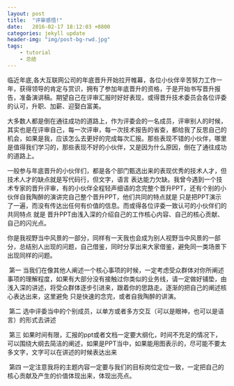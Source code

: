 ```yaml
---
layout: post
title:  "评审感悟!"
date:   2016-02-17 18:12:03 +0800
categories: jekyll update
header-img: "img/post-bg-rwd.jpg"
tags:
    - tutorial
    - 总结
---
```

​	临近年底,各大互联网公司的年底晋升开始拉开帷幕，各位小伙伴辛苦努力工作一年，获得领导的肯定与赏识，拥有了参加年底晋升的资格，于是开始书写晋升报告，准备演讲稿。期望自己在评审汇报时好好表现，或得晋升技术委员会各位评委的认可，升职、加薪、迎娶白富美。

​	大多数人都是倒在通往成功的道路上，作为评委会的一名成员，评审别人的时候，其实也是在评审自己，每一次评审，每一次技术报告的省查，都给我了反思自己的机会，如果是我，应该怎么去更好的完成每次汇报。那些表现不错的小伙伴，哪里是值得我们学习的，那些表现不好的小伙伴，又是因为什么原因，倒在了通往成功的道路上。

​	一般参与年底晋升的小伙伴们，都是各个部门甄选出来的表现优秀的技术人才，但技术人才的缺点就是写代码行，但文字，语言 表达能力欠缺。我曾今遇到一个技术专家的晋升评审，有的小伙伴全程轻声细语的念完整个晋升PPT，还有个别的小伙伴自我陶醉的演讲完自己整个晋升PPT，他们共同的特点就是 只是把PPT演示了一遍，而没有传达出任何有价值的信息。而或得各位评委一致认可的小伙伴们的共同特点 就是 晋升PPT由浅入深的介绍自己的工作核心内容、自己的核心贡献、自己的闪光点。

​	你是我视野当中风景的一部分，同样有一天我也会成为别人视野当中风景的一部分，总结别人出现的问题，自己借鉴，同时分享出来大家借鉴，避免同一类场景下出现同样的问题。

​	第一 当我们在像其他人阐述一个核心事项的时候，一定考虑受众群体对你所阐述事项的理解程度，如果有大部分没有接触过你类似的业务线，请一定做好铺垫，由浅入深的讲述，将受众群体逐步引进来，跟着你的思路走。逐渐的把自己的阐述核心表达出来，这里避免 只是快速的念完，或者自我陶醉的讲演。

​	第二 选中评委当中的个别成员，以单方或者多方交互（可以是眼神，也可以是语言）的形式去讲述

​        第三  如果时间有限，汇报的ppt或者文档一定要大纲化，时间不充足的情况下，可以围绕大纲去简洁的阐述，如果是PPT当中，如果能用图表示的，尽可能不要太多文字，文字可以在讲述的时候表达出来

​       第四 一定注意我将的主题内容一定要与我们的目标岗位定位一致，一定把自己的核心贡献及产生的价值体现出来，体现出亮点。       